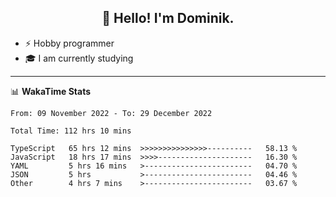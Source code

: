 <h2 align="center">👋 Hello! I'm Dominik.</h2>

- ⚡ Hobby programmer
- 🎓 I am currently studying

---
📊 **WakaTime Stats**
<!--START_SECTION:waka-->

```text
From: 09 November 2022 - To: 29 December 2022

Total Time: 112 hrs 10 mins

TypeScript   65 hrs 12 mins  >>>>>>>>>>>>>>>----------   58.13 %
JavaScript   18 hrs 17 mins  >>>>---------------------   16.30 %
YAML         5 hrs 16 mins   >------------------------   04.70 %
JSON         5 hrs           >------------------------   04.46 %
Other        4 hrs 7 mins    >------------------------   03.67 %
```

<!--END_SECTION:waka-->
